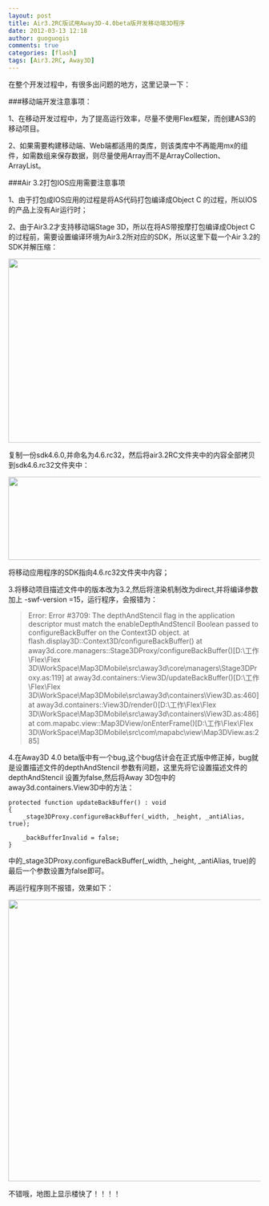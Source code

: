 ```yaml
---
layout: post
title: Air3.2RC版试用Away3D-4.0beta版开发移动端3D程序
date: 2012-03-13 12:18
author: guoguogis
comments: true
categories: [flash]
tags: [Air3.2RC, Away3D]
---
```

在整个开发过程中，有很多出问题的地方，这里记录一下：

###移动端开发注意事项：

1、在移动开发过程中，为了提高运行效率，尽量不使用Flex框架，而创建AS3的移动项目。

2、如果需要构建移动端、Web端都适用的类库，则该类库中不再能用mx的组件，如需数组来保存数据，则尽量使用Array而不是ArrayCollection、ArrayList。

###Air 3.2打包IOS应用需要注意事项

1、由于打包成IOS应用的过程是将AS代码打包编译成Object C 的过程，所以IOS的产品上没有Air运行时；

2、由于Air3.2才支持移动端Stage 3D，所以在将AS带按摩打包编译成Object C的过程前，需要设置编译环境为Air3.2所对应的SDK，所以这里下载一个Air 3.2的SDK并解压缩：

<a href="http://www.gisthink.com/blog/guoguogis/wp-content/uploads/2012/03/11.png"><img class="alignnone size-full wp-image-247" title="Air3.2 SDK目录" src="http://www.gisthink.com/blog/guoguogis/wp-content/uploads/2012/03/11.png" alt="" width="577" height="367" /></a>

复制一份sdk4.6.0,并命名为4.6.rc32，然后将air3.2RC文件夹中的内容全部拷贝到sdk4.6.rc32文件夹中：

<a href="http://www.gisthink.com/blog/guoguogis/wp-content/uploads/2012/03/21.png"><img class="alignnone size-full wp-image-248" title="SDK中的目录结构" src="http://www.gisthink.com/blog/guoguogis/wp-content/uploads/2012/03/21.png" alt="" width="555" height="166" /></a>

将移动应用程序的SDK指向4.6.rc32文件夹中内容；

3.将移动项目描述文件中的版本改为3.2,然后将渲染机制改为direct,并将编译参数加上 -swf-version =15，运行程序，会报错为：

>Error: Error #3709: The depthAndStencil flag in the application descriptor must match the enableDepthAndStencil Boolean passed to configureBackBuffer on the Context3D object.
>at flash.display3D::Context3D/configureBackBuffer()
>at away3d.core.managers::Stage3DProxy/configureBackBuffer()[D:\工作\Flex\Flex 3D\WorkSpace\Map3DMobile\src\away3d\core\managers\Stage3DProxy.as:119]
>at away3d.containers::View3D/updateBackBuffer()[D:\工作\Flex\Flex 3D\WorkSpace\Map3DMobile\src\away3d\containers\View3D.as:460]
>at away3d.containers::View3D/render()[D:\工作\Flex\Flex 3D\WorkSpace\Map3DMobile\src\away3d\containers\View3D.as:486]
>at com.mapabc.view::Map3DView/onEnterFrame()[D:\工作\Flex\Flex 3D\WorkSpace\Map3DMobile\src\com\mapabc\view\Map3DView.as:285]


4.在Away3D 4.0 beta版中有一个bug,这个bug估计会在正式版中修正掉，bug就是设置描述文件的depthAndStencil 参数有问题，这里先将它设置描述文件的depthAndStencil 设置为false,然后将Away 3D包中的away3d.containers.View3D中的方法：


```
protected function updateBackBuffer() : void
{
    _stage3DProxy.configureBackBuffer(_width, _height, _antiAlias, true);

    _backBufferInvalid = false;
}
```


中的_stage3DProxy.configureBackBuffer(_width, _height, _antiAlias, true)的最后一个参数设置为false即可。

再运行程序则不报错，效果如下：

<a href="http://www.gisthink.com/blog/guoguogis/wp-content/uploads/2012/03/31.png"><img class="alignnone size-full wp-image-249" title="效果图" src="http://www.gisthink.com/blog/guoguogis/wp-content/uploads/2012/03/31.png" alt="" width="644" height="562" /></a>


不错哦，地图上显示楼快了！！！！


